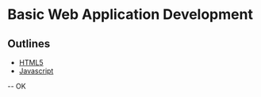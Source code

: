 # Basic Web Application Development
## Outlines
- [HTML5](html5.md)
- [Javascript](javascript.md)

--
OK
